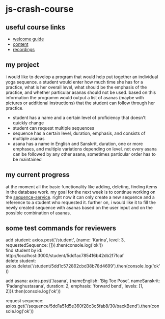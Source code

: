 # js-crash-course

## useful course links
- [welcome guide](https://github.com/WTMBerlin/jscc-welcomeguide)
- [content](http://wtmberlin.com/javascript-crash-course/)
- [recordings](https://www.youtube.com/watch?v=xCr2v8I4x-I&list=PL9pDl_Oth4cqVnLrf5DCK4a_HhoAEhV4a)

## my project
i would like to develop a program that would help put together an individual yoga sequence. a student would enter how much time she has for a practice, what is her overall level, what should be the emphasis of the practice, and whether particular asanas should not be used. based on this information the programm would output a list of asanas (maybe with pictures or additional instructions) that the student can follow through her practice.

- student has a name and a certain level of proficiency that doesn't quickly change
- student can request multiple sequences
- sequence has a certain level, duration, emphasis, and consists of multiple asanas
- asana has a name in English and Sanskrit, duration, one or more emphases, and multiple variations depending on level. not every asana can be followed by any other asana, sometimes particular order has to be maintained

## my current progress
at the moment all the basic functionality like adding, deleting, finding items in the 
database work. 
my goal for the next week is to continue working on the [sequence-service](https://github.com/galina-nichkova/js-crash-course/blob/lesson5/services/sequence-service.js#L7). right now it can only create a new sequence and a reference to a student who requested it. 
further on, i would like it to fill the newly created sequence with asanas based on the user input and on the possible combination of asanas.

## some test commands for reviewers
add student: axios.post('/student', {name: 'Karina', level: 3, requestedSequence: []}).then(console.log('ok')) \
find student by id: http://localhost:3000/student/5dd1ac785416b42db2f7fcaf \
delete student: axios.delete('/student/5dd1c572892cbd38b78d4699').then(console.log('ok'))

add asana: axios.post('/asana', {nameEnglish: 'Big Toe Pose', nameSanskrit: 'Padanghustasana', duration: 2, emphasis: 'forward bend', levels: [1, 2]}).then(console.log('ok'))

request sequence: axios.get('/sequence/5dd1a51d5e360f28c3c5fab8/30/backBend').then(console.log('ok'))
